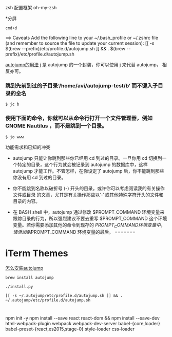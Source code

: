 zsh 配置框架 oh-my-zsh

*分屏

    cmd+d




==> Caveats
Add the following line to your ~/.bash_profile or ~/.zshrc file (and remember
to source the file to update your current session):
  [[ -s $(brew --prefix)/etc/profile.d/autojump.sh ]] && . $(brew --prefix)/etc/profile.d/autojump.sh


[autojump的用法](http://www.linuxidc.com/Linux/2015-08/121421.htm)
j 是 autojump 的一个封装，你可以使用 j 来代替 autojump， 相反亦可。

### 跳到先前到过的子目录‘/home/avi/autojump-test/b‘ 而不键入子目录的全名

    $ jc b

### 使用下面的命令，你就可以从命令行打开一个文件管理器，例如 GNOME Nautilus ，而不是跳到一个目录。

    $ jo www


功能需求和已知的冲突

- autojump 只能让你跳到那些你已经用 cd 到过的目录。一旦你用 cd 切换到一个特定的目录，这个行为就会被记录到 autojump 的数据库中，这样 autojump 才能工作。不管怎样，在你设定了 autojump 后，你不能跳到那些你没有用 cd 到过的目录。

- 你不能跳到名称以破折号 (-) 开头的目录。或许你可以考虑阅读我的有关操作文件或目录 的文章，尤其是有关操作那些以‘-‘ 或其他特殊字符开头的文件和目录的内容。

- 在 BASH shell 中，autojump 通过修改 $PROMPT_COMMAND 环境变量来跟踪目录的行为，所以强烈建议不要去重写 $PROMPT_COMMAND 这个环境变量。若你需要添加其他的命令到现存的 $PROMPT_COMMAND 环境变量中，请添加到$PROMPT_COMMAND 环境变量的最后。
=======
# iTerm Themes


[怎么安装autojump](http://macshuo.com/?p=676)

    brew install autojump

    ./install.py

    [[ -s ~/.autojump/etc/profile.d/autojump.sh ]] && . ~/.autojump/etc/profile.d/autojump.sh



#

npm init -y
npm install --save react react-dom && npm install --save-dev html-webpack-plugin webpack webpack-dev-server babel-{core,loader} babel-preset-{react,es2015,stage-0} style-loader css-loader
